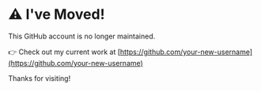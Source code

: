 # ⚠️ I've Moved!

This GitHub account is no longer maintained.

👉 Check out my current work at [https://github.com/your-new-username](https://github.com/your-new-username)

Thanks for visiting!
